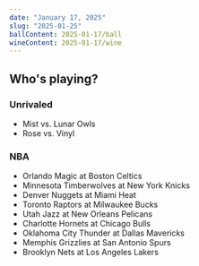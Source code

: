 ```yaml
---
date: "January 17, 2025"
slug: "2025-01-25"
ballContent: 2025-01-17/ball
wineContent: 2025-01-17/wine
---
```


## Who's playing?

### Unrivaled

- Mist vs. Lunar Owls
- Rose vs. Vinyl

### NBA

- Orlando Magic at Boston Celtics
- Minnesota Timberwolves at New York Knicks
- Denver Nuggets at Miami Heat
- Toronto Raptors at Milwaukee Bucks
- Utah Jazz at New Orleans Pelicans
- Charlotte Hornets at Chicago Bulls
- Oklahoma City Thunder at Dallas Mavericks
- Memphis Grizzlies at San Antonio Spurs
- Brooklyn Nets at Los Angeles Lakers
